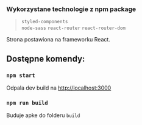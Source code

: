 

### Wykorzystane technologie z npm package

> `styled-components` </br>
> `node-sass`
> `react-router`
> `react-router-dom`

Strona postawiona na frameworku React.

## Dostępne komendy:

### `npm start`

Odpala dev build na [http://localhost:3000](http://localhost:3000)


### `npm run build`

Buduje apke do folderu `build` <br />








